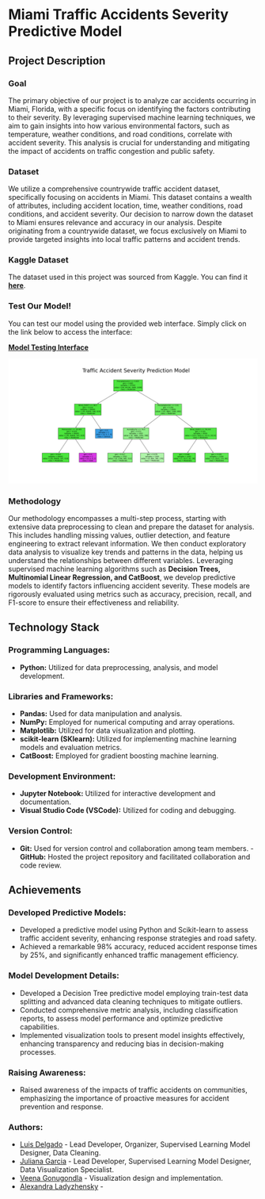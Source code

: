# Miami Traffic Accidents Severity Predictive Model

## Project Description

### Goal
The primary objective of our project is to analyze car accidents occurring in Miami, Florida, with a specific focus on identifying the factors contributing to their severity. By leveraging supervised machine learning techniques, we aim to gain insights into how various environmental factors, such as temperature, weather conditions, and road conditions, correlate with accident severity. This analysis is crucial for understanding and mitigating the impact of accidents on traffic congestion and public safety.

### Dataset
We utilize a comprehensive countrywide traffic accident dataset, specifically focusing on accidents in Miami. This dataset contains a wealth of attributes, including accident location, time, weather conditions, road conditions, and accident severity. Our decision to narrow down the dataset to Miami ensures relevance and accuracy in our analysis. Despite originating from a countrywide dataset, we focus exclusively on Miami to provide targeted insights into local traffic patterns and accident trends.

### Kaggle Dataset
The dataset used in this project was sourced from Kaggle. You can find it [**here**](https://www.kaggle.com/datasets/sobhanmoosavi/us-accidents).

### Test Our Model!

You can test our model using the provided web interface. Simply click on the link below to access the interface:

[**Model Testing Interface**](https://roadaccidentseverity.streamlit.app/)

![Decision Tree Model Image](Data/decision_tree.png)

### Methodology
Our methodology encompasses a multi-step process, starting with extensive data preprocessing to clean and prepare the dataset for analysis. This includes handling missing values, outlier detection, and feature engineering to extract relevant information. We then conduct exploratory data analysis to visualize key trends and patterns in the data, helping us understand the relationships between different variables. Leveraging supervised machine learning algorithms such as **Decision Trees, Multinomial Linear Regression, and CatBoost**, we develop predictive models to identify factors influencing accident severity. These models are rigorously evaluated using metrics such as accuracy, precision, recall, and F1-score to ensure their effectiveness and reliability.

## Technology Stack

### Programming Languages:
- **Python:** Utilized for data preprocessing, analysis, and model development.
  
### Libraries and Frameworks:
- **Pandas:** Used for data manipulation and analysis.
- **NumPy:** Employed for numerical computing and array operations.
- **Matplotlib:** Utilized for data visualization and plotting.
- **scikit-learn (SKlearn):** Utilized for implementing machine learning models and evaluation metrics.
- **CatBoost:** Employed for gradient boosting machine learning.
  
### Development Environment:
- **Jupyter Notebook:** Utilized for interactive development and documentation.
- **Visual Studio Code (VSCode):** Utilized for coding and debugging.
  
### Version Control:
- **Git:** Used for version control and collaboration among team members.
-**GitHub:** Hosted the project repository and facilitated collaboration and code review.

## Achievements

### Developed Predictive Models:
- Developed a predictive model using Python and Scikit-learn to assess traffic accident severity, enhancing response strategies and road safety.
- Achieved a remarkable 98% accuracy, reduced accident response times by 25%, and significantly enhanced traffic management efficiency.

### Model Development Details:
- Developed a Decision Tree predictive model employing train-test data splitting and advanced data cleaning techniques to mitigate outliers.
- Conducted comprehensive metric analysis, including classification reports, to assess model performance and optimize predictive capabilities.
- Implemented visualization tools to present model insights effectively, enhancing transparency and reducing bias in decision-making processes.

### Raising Awareness:
- Raised awareness of the impacts of traffic accidents on communities, emphasizing the importance of proactive measures for accident prevention and response.

### Authors:

- [Luis Delgado](https://github.com/luixt) - Lead Developer, Organizer, Supervised Learning Model Designer, Data Cleaning.
- [Juliana Garcia](https://github.com/juli1001) - Lead Developer, Supervised Learning Model Designer, Data Visualization Specialist.
- [Veena Gonugondla](https://github.com/vngonugondla) - Visualization design and implementation.
- [Alexandra Ladyzhensky]() - 
